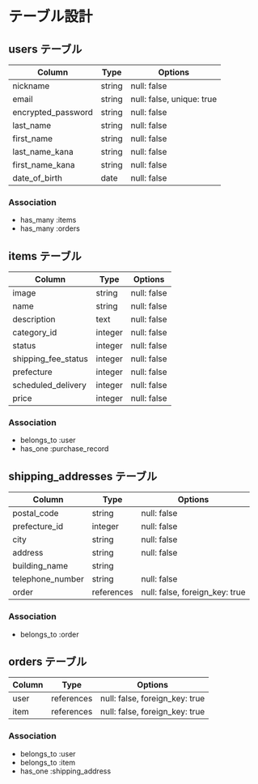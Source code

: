 # テーブル設計

## users テーブル

| Column             | Type   | Options                   |
| ------------------ | ------ | ------------------------- |
| nickname           | string | null: false               |
| email              | string | null: false, unique: true |
| encrypted_password | string | null: false               |
| last_name          | string | null: false               |
| first_name         | string | null: false               |
| last_name_kana     | string | null: false               |
| first_name_kana    | string | null: false               |
| date_of_birth      | date   | null: false               |

### Association

* has_many :items
* has_many :orders

## items テーブル

| Column              | Type       | Options                        |
| ------------------- | ---------- | ------------------------------ |
| image               | string     | null: false                    |
| name                | string     | null: false                    |
| description         | text       | null: false                    |
| category_id         | integer    | null: false                    |
| status              | integer    | null: false                    |
| shipping_fee_status | integer    | null: false                    |
| prefecture          | integer    | null: false                    |
| scheduled_delivery  | integer    | null: false                    |
| price               | integer    | null: false                    |

### Association

* belongs_to :user
* has_one :purchase_record

## shipping_addresses テーブル

| Column              | Type       | Options                        |
| --------------------| ---------- | ------------------------------ |
| postal_code         | string     | null: false                    |
| prefecture_id       | integer    | null: false                    |
| city                | string     | null: false                    |
| address             | string     | null: false                    |
| building_name       | string     |                                |
| telephone_number    | string     | null: false                    |
| order               | references | null: false, foreign_key: true |

### Association

* belongs_to :order

## orders テーブル

| Column   | Type       | Options                        |
| -------- | ---------- | ------------------------------ |
| user     | references | null: false, foreign_key: true |
| item     | references | null: false, foreign_key: true |

### Association

* belongs_to :user
* belongs_to :item
* has_one :shipping_address